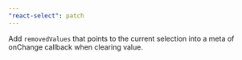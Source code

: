 ```yaml
---
"react-select": patch
---
```


Add `removedValues` that points to the current selection into a meta of onChange callback when clearing value.
